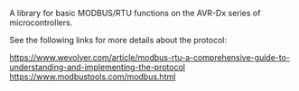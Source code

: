 A library for basic MODBUS/RTU functions on the AVR-Dx series of microcontrollers.

See the following links for more details about the protocol:

https://www.wevolver.com/article/modbus-rtu-a-comprehensive-guide-to-understanding-and-implementing-the-protocol
https://www.modbustools.com/modbus.html

